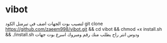 # vibot
لتصيب بوت الجهات 
اضف في تيرمنل الكود 
git clone https://github.com/zaeem998/vibot.git && cd vibot && chmod +x install.sh && ./install.sh
ودوس انتر راح يطلب منك رقم ومبروك اسرع بوت جهات
